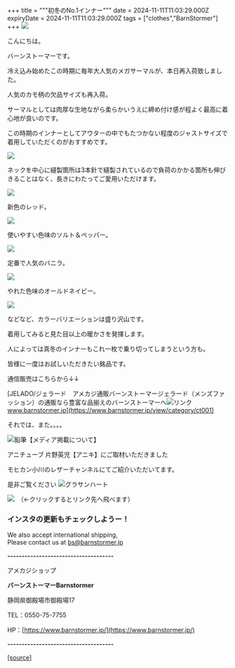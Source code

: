 +++
title = """初冬のNo.1インナー"""
date = 2024-11-11T11:03:29.000Z
expiryDate = 2024-11-11T11:03:29.000Z
tags = ["clothes","BarnStormer"]
+++
[![](https://stat.ameba.jp/user_images/20231023/16/barnstormer-go/b2/03/p/o0420015015354743273.png)](https://ameblo.jp/barnstormer-go/entry-12825670498.html)

こんにちは。

バーンストーマーです。

冷え込み始めたこの時期に毎年大人気のメガサーマルが、本日再入荷致しました。

人気のカモ柄の欠品サイズも再入荷。

サーマルとしては肉厚な生地ながら柔らかいうえに締め付け感が程よく最高に着心地が良いのです。

この時期のインナーとしてアウターの中でもたつかない程度のジャストサイズで着用していただくのがおすすめです。

[![](https://stat.ameba.jp/user_images/20241111/18/barnstormer-go/a2/c8/j/o0466070015508835243.jpg)](https://stat.ameba.jp/user_images/20241111/18/barnstormer-go/a2/c8/j/o0466070015508835243.jpg)

ネックを中心に縫製箇所は3本針で縫製されているので負荷のかかる箇所も伸びきることはなく、長きにわたってご愛用いただけます。

[![](https://stat.ameba.jp/user_images/20241111/18/barnstormer-go/0e/07/j/o0466070015508834904.jpg)](https://stat.ameba.jp/user_images/20241111/18/barnstormer-go/0e/07/j/o0466070015508834904.jpg)

新色のレッド。

[![](https://stat.ameba.jp/user_images/20241111/18/barnstormer-go/7e/bf/j/o0467070115508834901.jpg)](https://stat.ameba.jp/user_images/20241111/18/barnstormer-go/7e/bf/j/o0467070115508834901.jpg)

使いやすい色味のソルト＆ペッパー。

[![](https://stat.ameba.jp/user_images/20241111/18/barnstormer-go/c4/bf/j/o0466070015508840232.jpg)](https://stat.ameba.jp/user_images/20241111/18/barnstormer-go/c4/bf/j/o0466070015508840232.jpg)

定番で人気のバニラ。

[![](https://stat.ameba.jp/user_images/20241111/18/barnstormer-go/b6/31/j/o0467070115508834890.jpg)](https://stat.ameba.jp/user_images/20241111/18/barnstormer-go/b6/31/j/o0467070115508834890.jpg)

やれた色味のオールドネイビー。

[![](https://stat.ameba.jp/user_images/20241111/18/barnstormer-go/b3/3e/j/o0467070115508834900.jpg)](https://stat.ameba.jp/user_images/20241111/18/barnstormer-go/b3/3e/j/o0467070115508834900.jpg)

などなど、カラーバリエーションは盛り沢山です。

着用してみると見た目以上の暖かさを発揮します。

人によっては真冬のインナーもこれ一枚で乗り切ってしまうという方も。

皆様に一度はお試しいただきたい銘品です。

通信販売はこちらから↓↓

[JELADO/ジェラード　アメカジ通販バーンストーマージェラード（メンズファッション）の通販なら豊富な品揃えのバーンストーマーへ![リンク](https://c.stat100.ameba.jp/ameblo/symbols/v3.20.0/svg/gray/editor_link.svg)www.barnstormer.jp](https://www.barnstormer.jp/view/category/ct001)

それでは、また。。。。

![鉛筆](https://stat100.ameba.jp/blog/ucs/img/char/char3/519.png)【メディア掲載について】

アニチューブ 片野英児【アニキ】にご取材いただきました

モヒカン小川のレザーチャンネルにてご紹介いただいてます。

是非ご覧ください ![グラサンハート](https://stat100.ameba.jp/blog/ucs/img/char/char3/148.png)

[![](https://stat.ameba.jp/user_images/20230412/16/barnstormer-go/6a/23/p/o0108010815269242493.png)](https://www.instagram.com/barnstormer_daily/)　（←クリックするとリンク先へ飛べます）

### インスタの更新もチェックしようー！

We also accept international shipping,  
Please contact us at bs@barnstormer.jp

**\-------------------------------------**

アメカジショップ

**バーンストーマーBarnstormer**

静岡県御殿場市御殿場17

TEL：0550-75-7755

HP：[https://www.barnstormer.jp/](https://www.barnstormer.jp/)

**\-------------------------------------**

[[source]](https://ameblo.jp/barnstormer-go/entry-12874643170.html)
